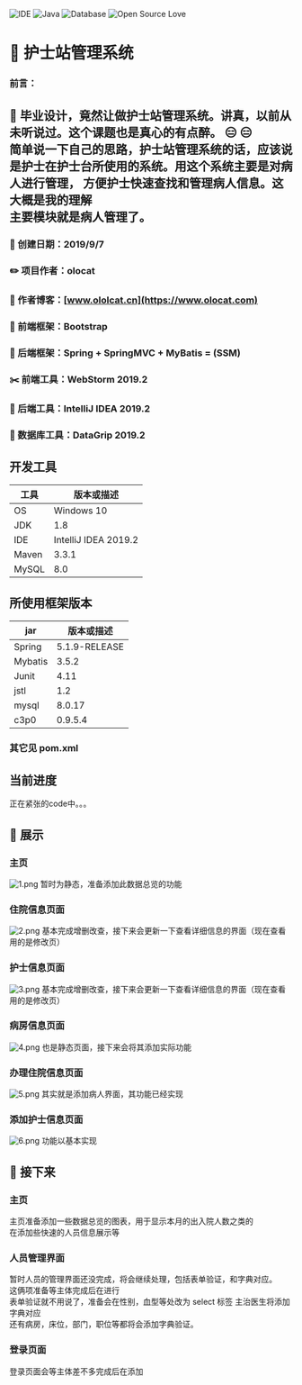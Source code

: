![IDE](https://img.shields.io/badge/IDE-IntelliJ%20IDEA-brightgreen.svg)
![Java](https://img.shields.io/badge/Java-1.8-blue.svg)
![Database](https://img.shields.io/badge/Database-MySQL-lightgrey.svg)
![Open Source Love](https://badges.frapsoft.com/os/v1/open-source.png?v=103) 
# :hospital: 护士站管理系统
### 前言：
 :bookmark_tabs: 毕业设计，竟然让做护士站管理系统。讲真，以前从未听说过。这个课题也是真心的有点醉。 :expressionless: :expressionless:   
简单说一下自己的思路，护士站管理系统的话，应该说是护士在护士台所使用的系统。用这个系统主要是对病人进行管理，
方便护士快速查找和管理病人信息。这大概是我的理解  
主要模块就是病人管理了。
---
### :date: 创建日期：2019/9/7  
### :pencil2: 项目作者：olocat  
### :newspaper: 作者博客：[www.ololcat.cn](https://www.olocat.com)
### :memo: 前端框架：Bootstrap
### :book: 后端框架：Spring + SpringMVC + MyBatis = (SSM)
### :scissors: 前端工具：WebStorm 2019.2
### :hammer: 后端工具：IntelliJ IDEA 2019.2
### :triangular_ruler: 数据库工具：DataGrip 2019.2
## 开发工具

| 工具   | 版本或描述           |    
| ----- | -------------------- |    
| OS    | Windows 10           |    
| JDK   | 1.8                  |    
| IDE   | IntelliJ IDEA 2019.2 |    
| Maven | 3.3.1                |    
| MySQL | 8.0                  |                

## 所使用框架版本

| jar     | 版本或描述     |    
| ------- | ------------- |    
| Spring  | 5.1.9-RELEASE |
| Mybatis | 3.5.2         |    
| Junit   | 4.11          | 
| jstl    | 1.2           |    
| mysql   | 8.0.17        |
| c3p0    | 0.9.5.4       |

### 其它见 pom.xml

## 当前进度
正在紧张的code中。。。  
 
  
## :rainbow: 展示
### 主页
![1.png](./exhibition/01.png)
暂时为静态，准备添加此数据总览的功能
### 住院信息页面
![2.png](./exhibition/02.png)
基本完成增删改查，接下来会更新一下查看详细信息的界面（现在查看用的是修改页）
### 护士信息页面
![3.png](./exhibition/03.png)
基本完成增删改查，接下来会更新一下查看详细信息的界面（现在查看用的是修改页）
### 病房信息页面
![4.png](./exhibition/04.png)
也是静态页面，接下来会将其添加实际功能
### 办理住院信息页面
![5.png](./exhibition/05.png)
其实就是添加病人界面，其功能已经实现
### 添加护士信息页面
![6.png](./exhibition/06.png)
功能以基本实现
## :monorail: 接下来
### 主页
主页准备添加一些数据总览的图表，用于显示本月的出入院人数之类的  
在添加些快速的人员信息展示等
### 人员管理界面
暂时人员的管理界面还没完成，将会继续处理，包括表单验证，和字典对应。  
这俩项准备等主体完成后在进行  
表单验证就不用说了，准备会在性别，血型等处改为 select 标签 主治医生将添加字典对应  
还有病房，床位，部门，职位等都将会添加字典验证。
### 登录页面
登录页面会等主体差不多完成后在添加
